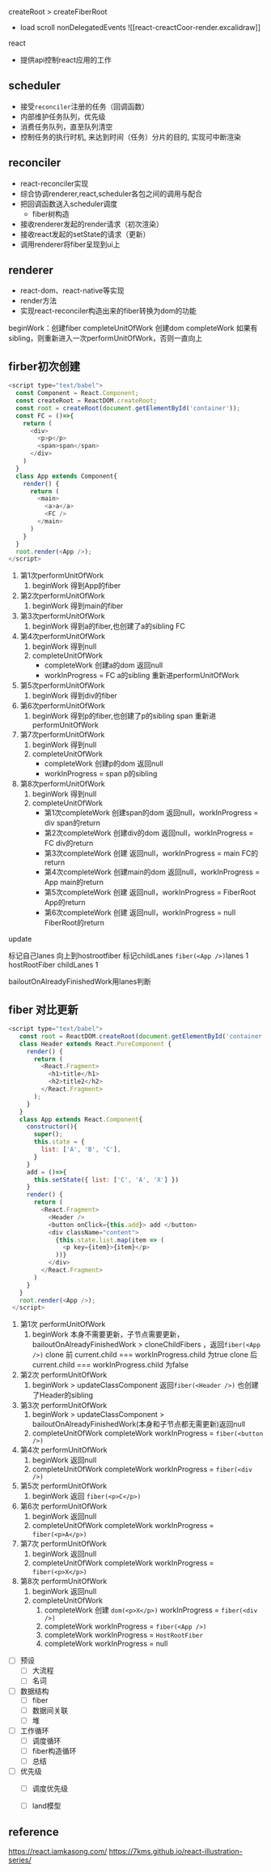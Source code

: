 createRoot > createFiberRoot

- load scroll nonDelegatedEvents
![[react-creactCoor-render.excalidraw]]


react
- 提供api控制react应用的工作

## scheduler
- 接受`reconciler`注册的任务（回调函数）
- 内部维护任务队列，优先级
- 消费任务队列，直至队列清空
- 控制任务的执行时机, 来达到时间（任务）分片的目的, 实现可中断渲染

## reconciler
- react-reconciler实现
- 综合协调renderer,react,scheduler各包之间的调用与配合
- 把回调函数送入scheduler调度
	- fiber树构造
- 接收renderer发起的render请求（初次渲染）
- 接收react发起的setState的请求（更新）
- 调用renderer将fiber呈现到ui上

## renderer
- react-dom、react-native等实现
- render方法
- 实现react-reconciler构造出来的fiber转换为dom的功能


beginWork：创建fiber
completeUnitOfWork 创建dom
	completeWork 如果有sibling，则重新进入一次performUnitOfWork，否则一直向上

## firber初次创建

```js
<script type="text/babel">
  const Component = React.Component;
  const createRoot = ReactDOM.createRoot;
  const root = createRoot(document.getElementById('container'));
  const FC = ()=>{
    return (
      <div>
        <p>p</p>
        <span>span</span>
      </div>
    )
  }
  class App extends Component{
    render() {
      return (
        <main>
          <a>a</a>
          <FC />
        </main>
      )
    }
  }
  root.render(<App />);
</script>
```

1. 第1次performUnitOfWork
	1. beginWork 得到App的fiber
2. 第2次performUnitOfWork
	1. beginWork 得到main的fiber
3. 第3次performUnitOfWork
	1. beginWork 得到a的fiber,也创建了a的sibling FC
4. 第4次performUnitOfWork
	1. beginWork 得到null
	2. completeUnitOfWork
		-  completeWork 创建a的dom 返回null
		- workInProgress = FC a的sibling 重新进performUnitOfWork
5. 第5次performUnitOfWork
	1. beginWork 得到div的fiber
6. 第6次performUnitOfWork
	1. beginWork 得到p的fiber,也创建了p的sibling span 重新进performUnitOfWork
7. 第7次performUnitOfWork
	1. beginWork 得到null
	2. completeUnitOfWork
		- completeWork 创建p的dom 返回null
		- workInProgress = span p的sibling
8. 第8次performUnitOfWork
	1. beginWork 得到null
	2. completeUnitOfWork
		- 第1次completeWork 创建span的dom 返回null，workInProgress = div span的return
		- 第2次completeWork 创建div的dom 返回null，workInProgress = FC div的return
		- 第3次completeWork 创建 返回null，workInProgress = main FC的return
		- 第4次completeWork 创建main的dom 返回null，workInProgress = App main的return
		- 第5次completeWork 创建 返回null，workInProgress = FiberRoot App的return
		- 第6次completeWork 创建 返回null，workInProgress = null FiberRoot的return


update

标记自己lanes
向上到hostrootfiber 标记childLanes
`fiber(<App />)`lanes 1
hostRootFiber childLanes 1

bailoutOnAlreadyFinishedWork用lanes判断

## fiber 对比更新

```js
<script type="text/babel">
   const root = ReactDOM.createRoot(document.getElementById('container'));
   class Header extends React.PureComponent {
     render() {
       return (
         <React.Fragment>
           <h1>title</h1>
           <h2>title2</h2>
         </React.Fragment>
       );
     }
   }
   class App extends React.Component{
     constructor(){
       super();
       this.state = {
         list: ['A', 'B', 'C'],
       }
     }
     add = ()=>{
       this.setState({ list: ['C', 'A', 'X'] })
     }
     render() {
       return (
         <React.Fragment>
           <Header />
           <button onClick={this.add}> add </button>
           <div className="content">
             {this.state.list.map(item => (
               <p key={item}>{item}</p>
             ))}
           </div>
         </React.Fragment>
       )
     }
   }
   root.render(<App />);
 </script>
```

1. 第1次 performUnitOfWork
	1. beginWork 本身不需要更新，子节点需要更新，bailoutOnAlreadyFinishedWork > cloneChildFibers ，返回`fiber(<App />)`
			clone 前 current.child === workInProgress.child 为true
			clone 后 current.child === workInProgress.child 为false
2. 第2次 performUnitOfWork
	1. beginWork > updateClassComponent 返回`fiber(<Header />)` 也创建了Header的sibling
3. 第3次 performUnitOfWork
	1. beginWork > updateClassComponent > bailoutOnAlreadyFinishedWork(本身和子节点都无需更新)返回null
	2. completeUnitOfWork
			completeWork workInProgress = `fiber(<button />)`
4. 第4次 performUnitOfWork
	1. beginWork 返回null
	2. completeUnitOfWork
			completeWork workInProgress = `fiber(<div />)`
5. 第5次 performUnitOfWork
	1. beginWork 返回 `fiber(<p>C</p>)`
6. 第6次 performUnitOfWork
	1. beginWork 返回null
	2. completeUnitOfWork
			completeWork workInProgress = `fiber(<p>A</p>)`
7. 第7次 performUnitOfWork
	1. beginWork 返回null
	2. completeUnitOfWork
			completeWork workInProgress = `fiber(<p>X</p>)`
8. 第8次 performUnitOfWork
	1. beginWork 返回null
	2. completeUnitOfWork
		1. completeWork 创建  `dom(<p>X</p>)` workInProgress = `fiber(<div />)`
		2. completeWork workInProgress = `fiber(<App />)`
		3. completeWork workInProgress = `HostRootFiber`
		4. completeWork workInProgress = null
	
- [ ] 预设
	- [ ] 大流程
	- [ ] 名词
- [ ] 数据结构
	- [ ] fiber
	- [ ] 数据间关联
	- [ ] 堆
- [ ] 工作循环
	- [ ] 调度循环
	- [ ] fiber构造循环
	- [ ] 总结
- [ ] 优先级
	- [ ] 调度优先级
	- [ ] land模型


## reference

<https://react.iamkasong.com/>
<https://7kms.github.io/react-illustration-series/>
